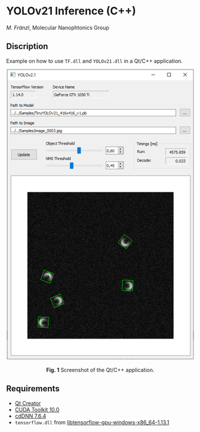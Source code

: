 # YOLOv21 Inference (C++)

*M. Fränzl*, Molecular Nanophtonics Group

## Discription

Example on how to use `TF.dll` and `YOLOv21.dll` in a Qt/C++ application.

<p align="center">
  <img src="../Resources/YOLOv21-Qt-Screenshot.png" width=500> <br><br>
  <b>Fig. 1</b> Screenshot of the Qt/C++ application.
</p>


## Requirements 

- [Qt Creator](https://www.qt.io/download-qt-installer)
- [CUDA Toolkit 10.0](https://developer.nvidia.com/cuda-10.0-download-archive)
- [cdDNN 7.6.4](https://developer.nvidia.com/rdp/cudnn-archive)
- `tensorflow.dll` from [libtensorflow-gpu-windows-x86_64-1.13.1](https://storage.googleapis.com/tensorflow/libtensorflow/libtensorflow-gpu-windows-x86_64-1.13.1.zip)




